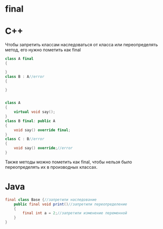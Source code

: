 # final
# C++
Чтобы запретить классам наследоваться от класса или переопределять метод, его нужно пометить как final

```cpp
class A final
{

}
class B : A//error
{

}


class A
{
	virtual void say();
}
class B final: public A
{
	void say() override final;
}
class C : B//error
{
	void say() override;//error
}
```

Также методы можно пометить как final, чтобы нельзя было переопределять их в производных классах.

# Java
```java
final class Base {//запретили наследование
	public final void print()//запретили переопределение
	{
		final int a = 2;//запретили изменение переменной
	}
}
```